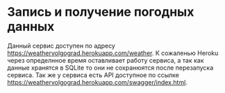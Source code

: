 # Запись и получение погодных данных 

Данный сервис доступен по адресу https://weathervolgograd.herokuapp.com/weather. К сожаленью Heroku через определнное время оставливает работу сервиса, а так как данные хранятся в SQLite то они не сохранюятся после перезапуска сервиса. Так же у сервиса есть API доступное по ссылке https://weathervolgograd.herokuapp.com/swagger/index.html.
